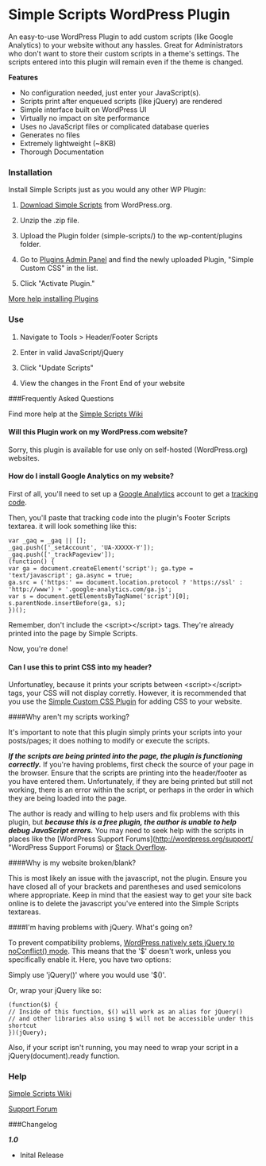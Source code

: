 Simple Scripts WordPress Plugin
=================

An easy-to-use WordPress Plugin to add custom scripts (like Google Analytics) to your website without any hassles.  Great for Administrators who don't want to store their custom scripts in a theme's settings.  The scripts entered into this plugin will remain even if the theme is changed.

**Features**

- No configuration needed, just enter your JavaScript(s).
- Scripts print after enqueued scripts (like jQuery) are rendered
- Simple interface built on WordPress UI
- Virtually no impact on site performance
- Uses no JavaScript files or complicated database queries
- Generates no files
- Extremely lightweight (~8KB)
- Thorough Documentation

### Installation

Install Simple Scripts just as you would any other WP Plugin:

1.  [Download Simple Scripts](http://wordpress.org/plugins/simple-scripts/ "Download Simple Scripts") from WordPress.org.

2.  Unzip the .zip file.

3.  Upload the Plugin folder (simple-scripts/) to the wp-content/plugins folder.

4. Go to [Plugins Admin Panel](http://codex.wordpress.org/Administration_Panels#Plugins "Plugins Admin Panel") and find the newly uploaded Plugin, "Simple Custom CSS" in the list.

5. Click "Activate Plugin."

[More help installing Plugins](http://codex.wordpress.org/Managing_Plugins#Installing_Plugins "WordPress Codex: Installing Plugins")

### Use

1.  Navigate to Tools > Header/Footer Scripts

2.  Enter in valid JavaScript/jQuery

3.  Click "Update Scripts"

4.  View the changes in the Front End of your website

###Frequently Asked Questions

Find more help at the [Simple Scripts Wiki](https://github.com/johnregan3/simple-scripts/wiki "Simple Scripts Wiki")

#### Will this Plugin work on my WordPress.com website?

Sorry, this plugin is available for use only on self-hosted (WordPress.org) websites.

#### How do I install Google Analytics on my website?

First of all, you'll need to set up a [Google Analytics](http://www.google.com/analytics/ "Google Analytics") account to get a [tracking code](https://support.google.com/analytics/answer/1008080?hl=en).

Then, you'll paste that tracking code into the plugin's Footer Scripts textarea.  it will look something like this:

    var _gaq = _gaq || [];
    _gaq.push(['_setAccount', 'UA-XXXXX-Y']);
    _gaq.push(['_trackPageview']);
    (function() {
    var ga = document.createElement('script'); ga.type = 'text/javascript'; ga.async = true;
    ga.src = ('https:' == document.location.protocol ? 'https://ssl' : 'http://www') + '.google-analytics.com/ga.js';
    var s = document.getElementsByTagName('script')[0]; s.parentNode.insertBefore(ga, s);
    })();

Remember, don't include the &lt;script&gt;&lt;/script&gt; tags.  They're already printed into the page by Simple Scripts.

Now, you're done!

#### Can I use this to print CSS into my header?

Unfortunatley, because it prints your scripts between &lt;script&gt;&lt;/script&gt; tags, your CSS will not display corretly.  However, it is recommended that you use the [Simple Custom CSS Plugin](http://wordpress.org/plugins/simple-custom-css "Simple Custom CSS Plugin") for adding CSS to your website.

####Why aren't my scripts working?

It's important to note that this plugin simply prints your scripts into your posts/pages; it does nothing to modify or execute the scripts.

***If the scripts are being printed into the page, the plugin is functioning correctly.***  If you're having problems, first check the source of your page in the browser.  Ensure that the scripts are printing into the header/footer as you have entered them.  Unfortunately, if they are being printed but still not working, there is an error within the script, or perhaps in the order in which they are being loaded into the page.

The author is ready and willing to help users and fix problems with this plugin, but ***because this is a free plugin, the author is unable to help debug JavaScript errors.***  You may need to seek help with the scripts in places like the [WordPress Support Forums](http://wordpress.org/support/ "WordPress Support Forums) or [Stack Overflow](http://stackoverflow.com, "Stack Overflow").

####Why is my website broken/blank?

This is most likely an issue with the javascript, not the plugin.  Ensure you have closed all of your brackets and parentheses and used semicolons where appropriate.  Keep in mind that the easiest way to get your site back online is to delete the javascript you've entered into the Simple Scripts textareas.

####I'm having problems with jQuery.  What's going on?

To prevent compatibility problems, [WordPress natively sets jQuery to noConflict() mode](http://codex.wordpress.org/Function_Reference/wp_enqueue_script#jQuery_noConflict_Wrappers).  This means that the '$' doesn't work, unless you specifically enable it.  Here, you have two options:

Simply use 'jQuery()' where you would use '$()'.

Or, wrap your jQuery like so:

    (function($) {
    // Inside of this function, $() will work as an alias for jQuery()
    // and other libraries also using $ will not be accessible under this shortcut
    })(jQuery);

Also, if your script isn't running, you may need to wrap your script in a jQuery(document).ready function.

### Help

[Simple Scripts Wiki](https://github.com/johnregan3/simple-scripts/wiki "Simple Scripts Wiki")

[Support Forum](http://wordpress.org/support/plugin/simple-scripts "Support Forum")

###Changelog

***1.0***
* Inital Release
